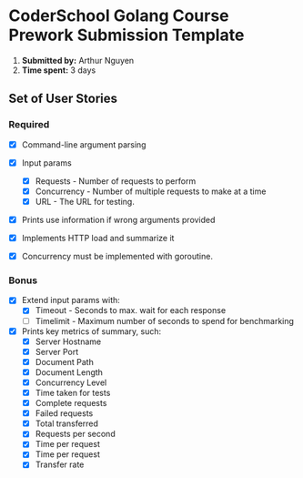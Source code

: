 # CoderSchool Golang Course Prework Submission Template

1. **Submitted by:** Arthur Nguyen
2. **Time spent:** 3 days

## Set of User Stories

### Required
* [x] Command-line argument parsing
* [x] Input params
   * [x] Requests - Number of requests to perform
   * [x] Concurrency - Number of multiple requests to make at a time
   * [x] URL - The URL for testing.
* [x] Prints use information if wrong arguments provided
* [x] Implements  HTTP load and summarize it
* [x] Concurrency must be implemented with goroutine.


### Bonus
* [x] Extend input params with: 
   * [x] Timeout - Seconds to max. wait for each response
   * [ ] Timelimit - Maximum number of seconds to spend for benchmarking
* [x] Prints key metrics of summary, such:
   * [x] Server Hostname
   * [x] Server Port
   * [x] Document Path
   * [x] Document Length
   * [x] Concurrency Level
   * [x] Time taken for tests
   * [x] Complete requests
   * [x] Failed requests
   * [x] Total transferred
   * [x] Requests per second
   * [x] Time per request
   * [x] Time per request
   * [x] Transfer rate
